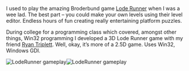 I used to play the amazing Broderbund game [Lode Runner][lode-runner] when I was a wee lad.  The best part – you could make your own levels using their level editor.  Endless hours of fun creating really entertaining platform puzzles.

During college for a programming class which covered, amongst other things, Win32 programming I developed a 3D Lode Runner game with my friend [Ryan Triplett][ryan].  Well, okay, it’s more of a 2.5D game.  Uses Win32, Windows GDI.

<img src='/content/images/loderunner1.png' alt='LodeRunner gameplay' class='img-inline-left'><img src='/content/images/loderunner2.jpg' alt='LodeRunner gameplay' class='img-inline-right'>

[lode-runner]: http://www.loderunnerclassic.com/
[ryan]: http://blog.alpineinstitute.com/2009/08/altitude-tribute-to-ryan-triplett.html
